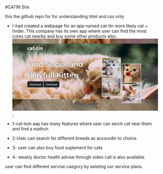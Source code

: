 #CATIN Site
 
 this the github repo for for understanding html and css only 
 * I-had created a webpage for an app named cat-tin more likely cat + tinder. This company has its own app where user can find the most cutes cat nearby and buy some other products also.
 ![alt text](./images/readme1.png);

 * 1-cat-toin aap has many features where user can serch cat near them and find a mathch 
 * 2-User can search for different breeds as accourdin to choice.
 * 3- user can also buy food suplement for cats
 * 4- weakly doctor health advise through video call is also available.


 user can find different servise caegory by seleting our service plans.

